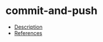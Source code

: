 # commit-and-push

- [Description](https://github.com/bakdata/ci-templates/tree/main/docs/actions/commit-and-push)
- [References](https://github.com/bakdata/ci-templates/tree/main/docs/actions/commit-and-push)
